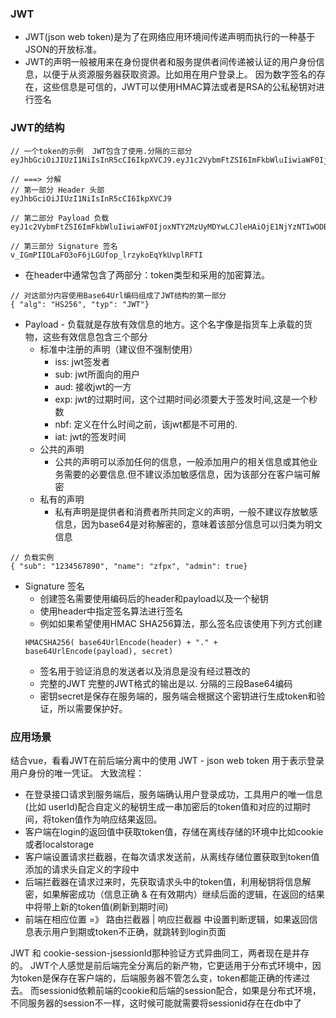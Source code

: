 ### JWT
* JWT(json web token)是为了在网络应用环境间传递声明而执行的一种基于JSON的开放标准。
* JWT的声明一般被用来在身份提供者和服务提供者间传递被认证的用户身份信息，以便于从资源服务器获取资源。比如用在用户登录上。
因为数字签名的存在，这些信息是可信的，JWT可以使用HMAC算法或者是RSA的公私秘钥对进行签名

### JWT的结构
```
// 一个token的示例  JWT包含了使用.分隔的三部分
eyJhbGciOiJIUzI1NiIsInR5cCI6IkpXVCJ9.eyJ1c2VybmFtZSI6ImFkbWluIiwiaWF0IjoxNTY2MzUyMDYwLCJleHAiOjE1NjYzNTIwODB9.v_IGmPIIOLaFO3oF6jLGUfop_lrzykoEqYkUvplRFTI

// ===> 分解
// 第一部分 Header 头部
eyJhbGciOiJIUzI1NiIsInR5cCI6IkpXVCJ9

// 第二部分 Payload 负载
eyJ1c2VybmFtZSI6ImFkbWluIiwiaWF0IjoxNTY2MzUyMDYwLCJleHAiOjE1NjYzNTIwODB9

// 第三部分 Signature 签名
v_IGmPIIOLaFO3oF6jLGUfop_lrzykoEqYkUvplRFTI
```
* 在header中通常包含了两部分：token类型和采用的加密算法。
```
// 对这部分内容使用Base64Url编码组成了JWT结构的第一部分
{ "alg": "HS256", "typ": "JWT"} 
```

* Payload - 负载就是存放有效信息的地方。这个名字像是指货车上承载的货物，这些有效信息包含三个部分
    * 标准中注册的声明（建议但不强制使用）
        * iss: jwt签发者
        * sub: jwt所面向的用户
        * aud: 接收jwt的一方
        * exp: jwt的过期时间，这个过期时间必须要大于签发时间,这是一个秒数
        * nbf: 定义在什么时间之前，该jwt都是不可用的.
        * iat: jwt的签发时间
    * 公共的声明
        * 公共的声明可以添加任何的信息，一般添加用户的相关信息或其他业务需要的必要信息.但不建议添加敏感信息，因为该部分在客户端可解密
    * 私有的声明
        * 私有声明是提供者和消费者所共同定义的声明，一般不建议存放敏感信息，因为base64是对称解密的，意味着该部分信息可以归类为明文信息
```
// 负载实例
{ "sub": "1234567890", "name": "zfpx", "admin": true} 
```

* Signature 签名
    * 创建签名需要使用编码后的header和payload以及一个秘钥
    * 使用header中指定签名算法进行签名
    * 例如如果希望使用HMAC SHA256算法，那么签名应该使用下列方式创建
    ```
    HMACSHA256( base64UrlEncode(header) + "." + base64UrlEncode(payload), secret) 
    ```
    * 签名用于验证消息的发送者以及消息是没有经过篡改的
    * 完整的JWT 完整的JWT格式的输出是以. 分隔的三段Base64编码
    * 密钥secret是保存在服务端的，服务端会根据这个密钥进行生成token和验证，所以需要保护好。





### 应用场景
结合vue，看看JWT在前后端分离中的使用
JWT - json web token 用于表示登录用户身份的唯一凭证。
大致流程：
* 在登录接口请求到服务端后，服务端确认用户登录成功，工具用户的唯一信息(比如 userId)配合自定义的秘钥生成一串加密后的token值和对应的过期时间，将token值作为响应结果返回。
* 客户端在login的返回值中获取token值，存储在离线存储的环境中比如cookie或者localstorage
* 客户端设置请求拦截器，在每次请求发送前，从离线存储位置获取到token值添加的请求头自定义的字段中
* 后端拦截器在请求过来时，先获取请求头中的token值，利用秘钥将信息解密，如果解密成功（信息正确 & 在有效期内）继续后面的逻辑，在返回的结果中将带上新的token值(刷新到期时间)
* 前端在相应位置 =》  路由拦截器 | 响应拦截器 中设置判断逻辑，如果返回信息表示用户到期或token不正确，就跳转到login页面

JWT 和 cookie-session-jsessionId那种验证方式异曲同工，两者现在是并存的。
JWT个人感觉是前后端完全分离后的新产物，它更适用于分布式环境中，因为token是保存在客户端的，后端服务器不管怎么变，token都能正确的传递过去。
而sessionid依赖前端的cookie和后端的session配合，如果是分布式环境，不同服务器的session不一样，这时候可能就需要将sessionid存在在db中了